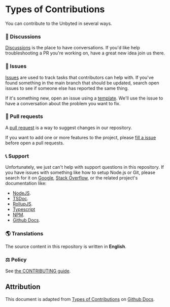 # Types of Contributions

You can contribute to the Unbyted in several ways.

### 📣 Discussions

[Discussions](https://github.com/santosned/unbyted/discussions) is the place to have conversations. If you'd like help troubleshooting a PR you're working on, have a great new idea join us there.

### 🐛 Issues

[Issues](https://docs.github.com/en/github/managing-your-work-on-github/about-issues) are used to track tasks that contributors can help with. If you've found something in the main branch that should be updated, search open issues to see if someone else has reported the same thing.

If it's something new, open an issue using a [template](https://github.com/santosned/unbyted/issues/new/choose). We'll use the issue to have a conversation about the problem you want to fix.

### 🔧 Pull requests

A [pull request](https://docs.github.com/en/github/collaborating-with-issues-and-pull-requests/about-pull-requests) is a way to suggest changes in our repository.

If you want to add one or more features to the project, please [fill a issue](https://github.com/santosned/unbyted/issues/new/choose) before open a pull requests.

### 📞 Support

Unfortunately, we just can't help with support questions in this repository. If you have issues with something like how to setup Node.js or Git, please search for it on [Google](https://www.google.com/), [Stack Overflow](https://stackoverflow.com/), or the related project's documentation like:

- [NodeJS](https://nodejs.org/dist/latest-v18.x/docs/api/).
- [TSDoc](https://tsdoc.org/).
- [RollupJS](https://rollupjs.org/introduction/).
- [Typescript](https://www.typescriptlang.org/docs/)
- [NPM](https://docs.npmjs.com/getting-started).
- [Github Docs](https://docs.github.com/).

### 🌎 Translations

The source content in this repository is written in **English**.

### ⚖️ Policy

See [the CONTRIBUTING guide](../../CONTRIBUTING.md).

## Attribution

This document is adapted from [Types of Contributions](https://github.com/github/docs/blob/main/contributing/types-of-contributions.md) on [Github Docs](https://github.com/github/docs).
